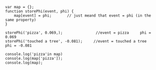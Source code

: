     var map = {};
    function storePhi(event, phi) {
        map[event] = phi;       // just meand that event = phi (in the same property)
    }

    storePhi('pizza', 0.069,);               //event = pizza     phi = 0.069
    storePhi('touched a tree', -0.081);     //event = touched a tree    phi = -0.081

    console.log('pizza'in map)
    console.log(map['pizza']);
    console.log(map);
